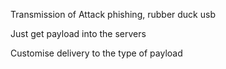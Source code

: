 Transmission of Attack
phishing, rubber duck usb

Just get payload into the servers

Customise delivery to the type of payload